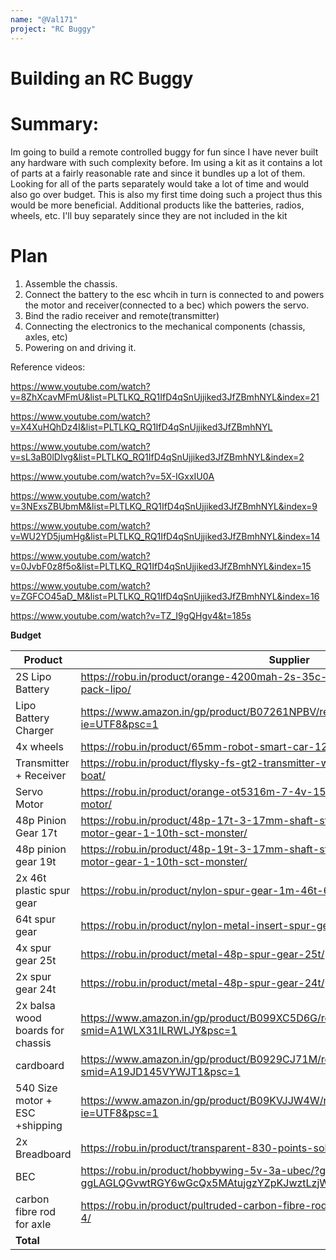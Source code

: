 ```yaml
---
name: "@Val171"
project: "RC Buggy"
---
```

# Building an RC Buggy

# Summary:

Im going to build a remote controlled buggy for fun since I have never built any hardware with such complexity before. Im using a kit as it contains a lot of parts at 
a fairly reasonable rate and since it bundles up a lot of them. Looking for all of the parts separately would take a lot of time and would also go over budget. This
is also my first time doing such a project thus this would be more beneficial. Additional products like the batteries, radios, wheels, etc. I'll buy separately since
they are not included in the kit

# Plan

1. Assemble the chassis.
2. Connect the battery to the esc whcih in turn is connected to and powers the motor and receiver(connected to a bec) which powers the servo.
3. Bind the radio receiver and remote(transmitter)
4. Connecting the electronics to the mechanical components (chassis, axles, etc)
5. Powering on and driving it.

Reference videos:

https://www.youtube.com/watch?v=8ZhXcavMFmU&list=PLTLKQ_RQ1IfD4qSnUjjiked3JfZBmhNYL&index=21

https://www.youtube.com/watch?v=X4XuHQhDz4I&list=PLTLKQ_RQ1IfD4qSnUjjiked3JfZBmhNYL

https://www.youtube.com/watch?v=sL3aB0lDIvg&list=PLTLKQ_RQ1IfD4qSnUjjiked3JfZBmhNYL&index=2

https://www.youtube.com/watch?v=5X-IGxxIU0A

https://www.youtube.com/watch?v=3NExsZBUbmM&list=PLTLKQ_RQ1IfD4qSnUjjiked3JfZBmhNYL&index=9

https://www.youtube.com/watch?v=WU2YD5jumHg&list=PLTLKQ_RQ1IfD4qSnUjjiked3JfZBmhNYL&index=14

https://www.youtube.com/watch?v=0JvbF0z8f5o&list=PLTLKQ_RQ1IfD4qSnUjjiked3JfZBmhNYL&index=15

https://www.youtube.com/watch?v=ZGFCO45aD_M&list=PLTLKQ_RQ1IfD4qSnUjjiked3JfZBmhNYL&index=16

https://www.youtube.com/watch?v=TZ_I9gQHgv4&t=185s



**Budget**


| **Product**                        | **Supplier**                                                                                              | **Cost** |
|------------------------------------|-----------------------------------------------------------------------------------------------------------|----------|
|2S Lipo Battery                     |https://robu.in/product/orange-4200mah-2s-35c-7-4v-lithium-polymer-battery-pack-lipo/                  |₹1839  |
|Lipo Battery Charger                |https://www.amazon.in/gp/product/B07261NPBV/ref=ppx_yo_dt_b_asin_title_o01_s00?ie=UTF8&psc=1             |₹501     |
|4x wheels| https://robu.in/product/65mm-robot-smart-car-12-rim-wheel-silver/       | ₹572 |
|Transmitter + Receiver              |https://robu.in/product/flysky-fs-gt2-transmitter-with-fs-gr3e-receiver-for-rc-car-boat/                   |₹2190     |
|Servo Motor                         |https://robu.in/product/orange-ot5316m-7-4v-15kg-cm-metal-gear-digital-servo-motor/                        |₹1349     |
| 48p Pinion Gear   17t               |https://robu.in/product/48p-17t-3-17mm-shaft-steel-pinion-gear-for-rc-hobby-motor-gear-1-10th-sct-monster/|₹118     |
|48p pinion gear 19t|https://robu.in/product/48p-19t-3-17mm-shaft-steel-pinion-gear-for-rc-hobby-motor-gear-1-10th-sct-monster/ |₹122|
|2x 46t plastic spur gear| https://robu.in/product/nylon-spur-gear-1m-46t-6-46/ |₹ 238|
|64t spur gear|https://robu.in/product/nylon-metal-insert-spur-gear-1m-64t-5-64/|₹179|
|4x spur gear 25t|https://robu.in/product/metal-48p-spur-gear-25t/| ₹312|
|2x spur gear 24t|https://robu.in/product/metal-48p-spur-gear-24t/| ₹194|
|2x balsa wood boards for chassis|https://www.amazon.in/gp/product/B099XC5D6G/ref=ox_sc_act_title_1?smid=A1WLX31ILRWLJY&psc=1|₹2400|
|cardboard|https://www.amazon.in/gp/product/B0929CJ71M/ref=ox_sc_act_title_2?smid=A19JD145VYWJT1&psc=1|₹220|
|540 Size motor + ESC +shipping      |https://www.amazon.in/gp/product/B09KVJJW4W/ref=ppx_yo_dt_b_asin_title_o00_s00?ie=UTF8&psc=1|₹2721.99|
|2x Breadboard                       |https://robu.in/product/transparent-830-points-solderless-breadboard/|₹222 |
|BEC|https://robu.in/product/hobbywing-5v-3a-ubec/?gclid=CjwKCAiAqt-dBhBcEiwATw-ggLAGLQGvwtRGY6wGcQx5MAtujgzYZpKJwztLzjWYquTyeLxi5rhJ3hoCqskQAvD_BwE|₹290|
|carbon fibre rod for axle| https://robu.in/product/pultruded-carbon-fibre-rod-solid-3mm-1000mm-pack-of-4/|₹ 559|
|**Total**                           |                                                                                                      |₹13340|        
